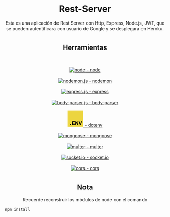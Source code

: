 <h1 align="center">Rest-Server</h1>
<p align="center">
  Esta es una aplicación de Rest Server con Http, Express, Node.js, JWT, que se pueden autentificara con usuario de Google y se  desplegara en Heroku.
</p>
<h1></h1>
<h2 align="center">Herramientas</h2>
<br>
<p align="center">
  <a href="https://nodejs.org/es/" target="_blank" rel="node" >
  <img src="https://nodejs.org/static/images/logo.svg" alt="node" width="50" height="50"/>
   - node</a>
  <br><br>
  <a href="https://www.npmjs.com/package/nodemon" target="_blank" rel="nodemon">
  <img src="https://user-images.githubusercontent.com/13700/35731649-652807e8-080e-11e8-88fd-1b2f6d553b2d.png" alt="nodemon.js" width="50" height="50"/>
   - nodemon</a>
  <br><br>
  <a href="https://www.npmjs.com/package/express" target="_blank" rel="express">
  <img src="https://i.imgur.com/V1RWR7l.png" alt="express.js" width="50" height="50"/>
   - express</a>
  <br><br>
  <a href="https://www.npmjs.com/package/body-parser" target="_blank" rel="body-parser">
  <img src="https://i.imgur.com/V1RWR7l.png" alt="body-parser.js" width="50" height="50"/>
   - body-parser</a>
  <br><br>
  <a href="https://www.npmjs.com/package/dotenv" target="_blank" rel="dotenv.js">
  <img src="https://raw.githubusercontent.com/motdotla/dotenv/master/dotenv.png" alt="dotenv" width="50" height="50"/>
   - dotenv</a>
  <br><br>
  <a href="https://www.npmjs.com/package/mongoose" target="_blank" rel="mongoose">
  <img src="https://i.imgur.com/V1RWR7l.png" alt="mongoose" width="50" height="50"/>
   - mongoose</a>
  <br><br>
  <a href="https://www.npmjs.com/package/multer" target="_blank" rel="multer">
  <img src="https://i.imgur.com/V1RWR7l.png" alt="multer" width="50" height="50"/>
   - multer</a>
  <br><br>
  <a href="https://www.npmjs.com/package/socket.io" target="_blank" rel="socket.io">
  <img src="https://i.imgur.com/V1RWR7l.png" alt="socket.io" width="50" height="50"/>
   - socket.io</a>
  <br><br>
  <a href="https://www.npmjs.com/package/cors" target="_blank" rel="cors">
  <img src="https://i.imgur.com/V1RWR7l.png" alt="cors" width="50" height="50"/>
   - cors</a>
</p>
<h1></h1>
<h2 align="center">Nota</h2>
  <p align="center">
    Recuerde reconstruir los módulos de node con el comando
  </p>

    npm install

<h1></h1>